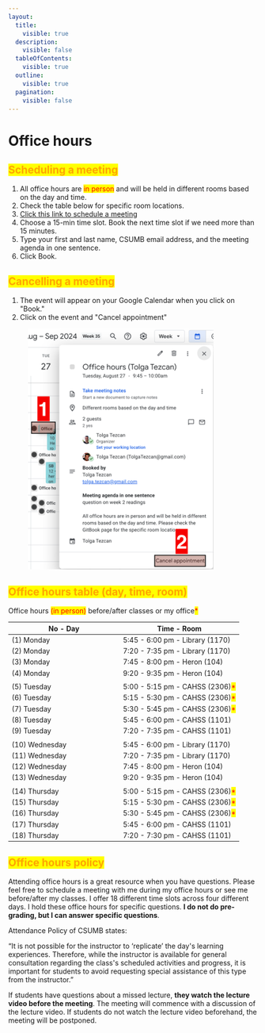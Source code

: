 ```yaml
---
layout:
  title:
    visible: true
  description:
    visible: false
  tableOfContents:
    visible: true
  outline:
    visible: true
  pagination:
    visible: false
---
```


# Office hours

## <mark style="color:orange;">**Scheduling a meeting**</mark>

1. All office hours are <mark style="color:red;">in person</mark> and will be held in different rooms based on the day and time.
2. Check the table below for specific room locations.
3. [Click this link to schedule a meeting](https://calendar.app.google/e3D97y6FSsQMgcmK8)
4. Choose a 15-min time slot. Book the next time slot if we need more than 15 minutes.
5. Type your first and last name, CSUMB email address, and the meeting agenda in one sentence.
6. Click Book.

## <mark style="color:orange;">**Cancelling a meeting**</mark>

1. The event will appear on your Google Calendar when you click on "Book."
2. Click on the event and "Cancel appointment"

<figure><img src="../../.gitbook/assets/image (82).png" alt="" width="375"><figcaption></figcaption></figure>

## <mark style="color:orange;">Office hours table (day, time, room)</mark>

Office hours <mark style="color:red;">(in person)</mark> before/after classes or my office<mark style="color:red;">\*</mark>

<table data-full-width="false"><thead><tr><th width="211">No - Day</th><th>Time - Room</th></tr></thead><tbody><tr><td>(1) Monday</td><td>5:45 - 6:00 pm - Library (1170)</td></tr><tr><td>(2) Monday</td><td>7:20 - 7:35 pm - Library (1170)</td></tr><tr><td>(3) Monday</td><td>7:45 - 8:00 pm - Heron (104)</td></tr><tr><td>(4) Monday</td><td>9:20 - 9:35 pm - Heron (104)</td></tr><tr><td></td><td></td></tr><tr><td>(5) Tuesday</td><td>5:00 - 5:15 pm - CAHSS (2306)<mark style="color:red;">*</mark></td></tr><tr><td>(6) Tuesday</td><td>5:15 - 5:30 pm - CAHSS (2306)<mark style="color:red;">*</mark></td></tr><tr><td>(7) Tuesday</td><td>5:30 - 5:45 pm - CAHSS (2306)<mark style="color:red;">*</mark></td></tr><tr><td>(8) Tuesday</td><td>5:45 - 6:00 pm - CAHSS (1101)</td></tr><tr><td>(9) Tuesday</td><td>7:20 - 7:35 pm - CAHSS (1101)</td></tr><tr><td></td><td></td></tr><tr><td>(10) Wednesday</td><td>5:45 - 6:00 pm - Library (1170)</td></tr><tr><td>(11) Wednesday</td><td>7:20 - 7:35 pm - Library (1170)</td></tr><tr><td>(12) Wednesday</td><td>7:45 - 8:00 pm - Heron (104)</td></tr><tr><td>(13) Wednesday</td><td>9:20 - 9:35 pm - Heron (104)</td></tr><tr><td></td><td></td></tr><tr><td>(14) Thursday</td><td>5:00 - 5:15 pm - CAHSS (2306)<mark style="color:red;">*</mark></td></tr><tr><td>(15) Thursday</td><td>5:15 - 5:30 pm - CAHSS (2306)<mark style="color:red;">*</mark></td></tr><tr><td>(16) Thursday</td><td>5:30 - 5:45 pm - CAHSS (2306)<mark style="color:red;">*</mark></td></tr><tr><td>(17) Thursday</td><td>5:45 - 6:00 pm - CAHSS (1101)</td></tr><tr><td>(18) Thursday</td><td>7:20 - 7:30 pm - CAHSS (1101)</td></tr></tbody></table>

## <mark style="color:orange;">Office hours policy</mark>

Attending office hours is a great resource when you have questions. Please feel free to schedule a meeting with me during my office hours or see me before/after my classes. I offer 18 different time slots across four different days. I hold these office hours for specific questions. **I do not do pre-grading, but I can answer specific questions**.

Attendance Policy of CSUMB states:

“It is not possible for the instructor to ‘replicate’ the day's learning experiences. Therefore, while the instructor is available for general consultation regarding the class's scheduled activities and progress, it is important for students to avoid requesting special assistance of this type from the instructor.”

If students have questions about a missed lecture, **they watch the lecture video before the meeting**. The meeting will commence with a discussion of the lecture video. If students do not watch the lecture video beforehand, the meeting will be postponed.
